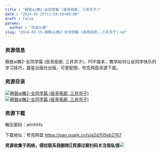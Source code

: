 ```yaml
---
title : "極致ai撫2-女同学篇 (辰見拓郎, 三井京子)"
date : "2024-03-25T11:54:50+08:00"
draft : false
params:
  author : "优选小报"
slug: "2024-03-25-極致ai撫2-女同学篇-(辰見拓郎,-三井京子).md"
---
```


### 资源信息

極致ai撫2-女同学篇 (辰見拓郎, 三井京子)，PDF版本，教学如何让女同学快乐的学习技巧，晨星出版社出版，可爱配图，夸克网盘资源下载。

### 资源目录

[![極致ai撫2-女同学篇 \(辰見拓郎, 三井京子\)
](//img7-1.zhekoulieshou.com/mmbiz_jpg/iaHBVewvSIbAjcr9g6TlCXSfiaDqkbzuEzdncibaicXCrjhQgdLdrmEA2yMHRjtB8fR23DiaksjicZrJOZU9Kg0BIELQ/0)](//img7-1.zhekoulieshou.com/mmbiz_jpg/iaHBVewvSIbAjcr9g6TlCXSfiaDqkbzuEzdncibaicXCrjhQgdLdrmEA2yMHRjtB8fR23DiaksjicZrJOZU9Kg0BIELQ/0)
[![極致ai撫2-女同学篇 \(辰見拓郎, 三井京子\)
](//img7-1.zhekoulieshou.com/mmbiz_jpg/iaHBVewvSIbAjcr9g6TlCXSfiaDqkbzuEzD1OCmZYAKQcwibR3O5XV9GEAaTtv89QJAofibbiakH4icOibpYDutwibibuFQ/0)](//img7-1.zhekoulieshou.com/mmbiz_jpg/iaHBVewvSIbAjcr9g6TlCXSfiaDqkbzuEzD1OCmZYAKQcwibR3O5XV9GEAaTtv89QJAofibbiakH4icOibpYDutwibibuFQ/0)

### 资源下载

解压密码：ahhhhfs

下载地址：夸克网盘 https://pan.quark.cn/s/a2d705eb2767

**资源收集于网络，侵权联系我删除||资源过期扫码关注我私信**![](//img7-1.zhekoulieshou.com/mmbiz_jpg/iaHBVewvSIbAjcr9g6TlCXSfiaDqkbzuEzp207hVzPqT4YGQOAazQ1KNHCeACbia5Lzq4Ckwibe48iar1q7lgVP1o3w/640?wx_fmt=jpeg&from=appmsg)


